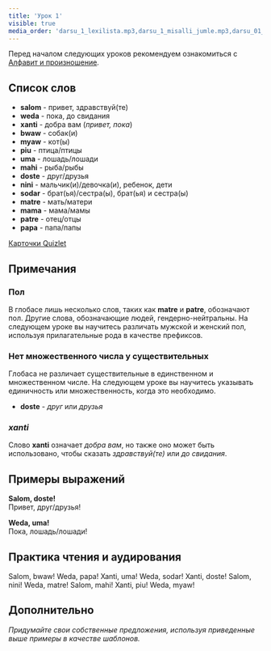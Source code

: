 ```yaml
---
title: 'Урок 1'
visible: true
media_order: 'darsu_1_lexilista.mp3,darsu_1_misalli_jumle.mp3,darsu_01_doxoli_abyasa.mp3'
---
```


Перед началом следующих уроков рекомендуем ознакомиться с [Алфавит и произношение](https://salif.github.io/gramati-fe-globasa/ru-gemini/abece-ji-lafuzu.html).

## Список слов

* **salom** - привет, здравствуй(те)
* **weda** - пока, до свидания
* **xanti** - добра вам (_привет, пока_)
* **bwaw** - собак(и)
* **myaw** - кот(ы)
* **piu** - птица/птицы
* **uma** - лошадь/лошади
* **mahi** - рыба/рыбы
* **doste** - друг/друзья
* **nini** - мальчик(и)/девочка(и), ребенок, дети
* **sodar** - брат(ья)/сестра(ы), брат(ья) и сестра(ы)
* **matre** - мать/матери
* **mama** - мама/мамы
* **patre** - отец/отцы
* **papa** - папа/папы

[Карточки Quizlet](https://quizlet.com/555796313/globasa-101-lesson-1-flash-cards/)

## Примечания
### Пол

В глобасе лишь несколько слов, таких как **matre** и **patre**, обозначают пол. Другие слова, обозначающие людей, гендерно-нейтральны. На следующем уроке вы научитесь различать мужской и женский пол, используя прилагательные рода в качестве префиксов.
 
### Нет множественного числа у существительных

Глобаса не различает существительные в единственном и множественном числе. На следующем уроке вы научитесь указывать единичность или множественность, когда это необходимо.

* **doste** - _друг_ или _друзья_

### _xanti_

Слово **xanti** означает _добра вам_, но также оно может быть использовано, чтобы сказать _здравствуй(те)_ или _до свидания_. 

## Примеры выражений

**Salom, doste!**  
Привет, друг/друзья!

**Weda, uma!**  
Пока, лошадь/лошади!

## Практика чтения и аудирования

Salom, bwaw! Weda, papa! Xanti, uma! Weda, sodar! Xanti, doste! Salom, nini! Weda, matre! Salom, mahi! Xanti, piu! Weda, myaw!

## Дополнительно

_Придумайте свои собственные предложения, используя приведенные выше примеры в качестве шаблонов._
